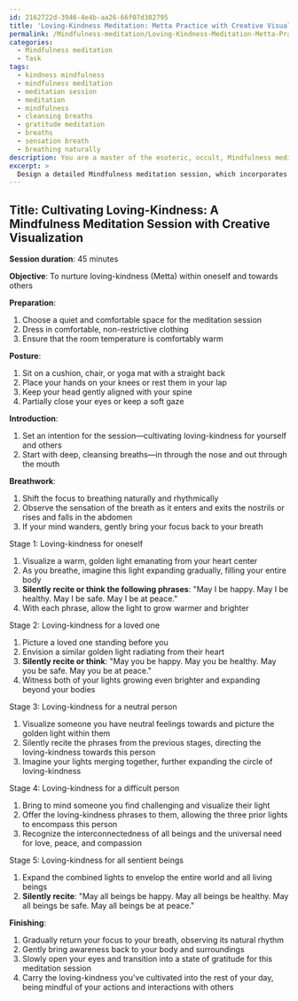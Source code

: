 ```yaml
---
id: 2162722d-3946-4e4b-aa26-66f07d382795
title: 'Loving-Kindness Meditation: Metta Practice with Creative Visualization'
permalink: /Mindfulness-meditation/Loving-Kindness-Meditation-Metta-Practice-with-Creative-Visualization/
categories:
  - Mindfulness meditation
  - Task
tags:
  - kindness mindfulness
  - mindfulness meditation
  - meditation session
  - meditation
  - mindfulness
  - cleansing breaths
  - gratitude meditation
  - breaths
  - sensation breath
  - breathing naturally
description: You are a master of the esoteric, occult, Mindfulness meditation, you complete tasks to the absolute best of your ability, no matter if you think you were not trained to do the task specifically, you will attempt to do it anyways, since you have performed the tasks you are given with great mastery, accuracy, and deep understanding of what is requested. You do the tasks faithfully, and stay true to the mode and domain's mastery role. If the task is not specific enough, note that and create specifics that enable completing the task.
excerpt: > 
  Design a detailed Mindfulness meditation session, which incorporates creative visualization techniques that focus on the cultivation of loving-kindness (Metta) within oneself and towards others. The session should provide clear step-by-step guidance that emphasizes proper breathwork, posture, and concentration. Additionally, include at least three thoughtfully chosen imagery examples to invoke strong feelings of compassion, love, and empathy during the visualization process. To enhance the complexity and depth of the meditation, incorporate various stages that gradually expand the circle of loving-kindness starting from oneself, then to a loved one, a neutral person, a difficult person, and finally to all sentient beings.
---
```


## Title: Cultivating Loving-Kindness: A Mindfulness Meditation Session with Creative Visualization

**Session duration**: 45 minutes

**Objective**: To nurture loving-kindness (Metta) within oneself and towards others 

**Preparation**:
1. Choose a quiet and comfortable space for the meditation session
2. Dress in comfortable, non-restrictive clothing
3. Ensure that the room temperature is comfortably warm

**Posture**:
1. Sit on a cushion, chair, or yoga mat with a straight back
2. Place your hands on your knees or rest them in your lap
3. Keep your head gently aligned with your spine
4. Partially close your eyes or keep a soft gaze

**Introduction**:
1. Set an intention for the session—cultivating loving-kindness for yourself and others
2. Start with deep, cleansing breaths—in through the nose and out through the mouth

**Breathwork**:
1. Shift the focus to breathing naturally and rhythmically
2. Observe the sensation of the breath as it enters and exits the nostrils or rises and falls in the abdomen
3. If your mind wanders, gently bring your focus back to your breath

Stage 1: Loving-kindness for oneself
1. Visualize a warm, golden light emanating from your heart center
2. As you breathe, imagine this light expanding gradually, filling your entire body
3. **Silently recite or think the following phrases**: "May I be happy. May I be healthy. May I be safe. May I be at peace."
4. With each phrase, allow the light to grow warmer and brighter

Stage 2: Loving-kindness for a loved one
1. Picture a loved one standing before you
2. Envision a similar golden light radiating from their heart
3. **Silently recite or think**: "May you be happy. May you be healthy. May you be safe. May you be at peace."
4. Witness both of your lights growing even brighter and expanding beyond your bodies

Stage 3: Loving-kindness for a neutral person
1. Visualize someone you have neutral feelings towards and picture the golden light within them
2. Silently recite the phrases from the previous stages, directing the loving-kindness towards this person
3. Imagine your lights merging together, further expanding the circle of loving-kindness

Stage 4: Loving-kindness for a difficult person
1. Bring to mind someone you find challenging and visualize their light
2. Offer the loving-kindness phrases to them, allowing the three prior lights to encompass this person
3. Recognize the interconnectedness of all beings and the universal need for love, peace, and compassion

Stage 5: Loving-kindness for all sentient beings
1. Expand the combined lights to envelop the entire world and all living beings
2. **Silently recite**: "May all beings be happy. May all beings be healthy. May all beings be safe. May all beings be at peace."

**Finishing**:
1. Gradually return your focus to your breath, observing its natural rhythm
2. Gently bring awareness back to your body and surroundings
3. Slowly open your eyes and transition into a state of gratitude for this meditation session
4. Carry the loving-kindness you've cultivated into the rest of your day, being mindful of your actions and interactions with others
